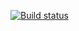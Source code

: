 [![Build status](https://ci.appveyor.com/api/projects/status/cnwaceew0i8snrg1?svg=true)](https://ci.appveyor.com/project/KaterinaVoroshilova/homeworksweb)